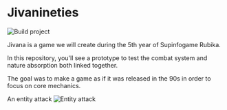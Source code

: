 # Jivanineties

![Build project](https://github.com/Dilink/Jivanineties/workflows/Build%20project/badge.svg?branch=v1.3)

Jivana is a game we will create during the 5th year of Supinfogame Rubika.

In this repository, you'll see a prototype to test the combat system and nature absorption both linked together.

The goal was to make a game as if it was released in the 90s in order to focus on core mechanics.

An entity attack
<img src="docs/enemy-attack.png" alt="Entity attack" />

